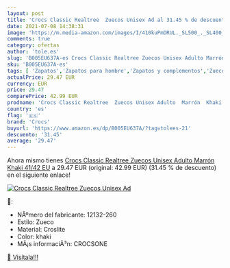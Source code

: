 ```yaml
---
layout: post
title: 'Crocs Classic Realtree  Zuecos Unisex Ad al 31.45 % de descuento'
date: 2021-07-08 14:38:31
image: 'https://m.media-amazon.com/images/I/410kuPmDRUL._SL500_._SL400_.jpg'
comments: true
category: ofertas
author: 'tole.es'
slug: 'B005EU637A-es Crocs Classic Realtree Zuecos Unisex Adulto Marrón Khaki...'
sku: 'B005EU637A-es'
tags: [ 'Zapatos','Zapatos para hombre','Zapatos y complementos','Zuecos y mules para hombre','crocs','zuecos', ]
actualPrice: 29.47 EUR
currency: EUR
price: 29.47
comparePrice: 42.99 EUR
prodname: 'Crocs Classic Realtree  Zuecos Unisex Adulto  Marrón  Khaki   41/42 EU'
country: 'es'
flag: '🇪🇸'
brand: 'Crocs'
buyurl: 'https://www.amazon.es/dp/B005EU637A/?tag=tolees-21'
descuento: '31.45'
average: '29.47'
---
```


Ahora mismo tienes [Crocs Classic Realtree  Zuecos Unisex Adulto  Marrón  Khaki   41/42 EU](https://www.amazon.es/dp/B005EU637A/?tag=tolees-21) a 29.47 EUR (original: 42.99 EUR) (31.45 %  de descuento) en el siguiente enlace!

[![Crocs Classic Realtree  Zuecos Unisex Ad](https://m.media-amazon.com/images/I/410kuPmDRUL._SL500_._SL400_.jpg)](https://www.amazon.es/dp/B005EU637A/?tag=tolees-21)

🔎:

- NÃºmero del fabricante: 12132-260
- Estilo: Zueco
- Material: Croslite
- Color: khaki
- MÃ¡s informaciÃ³n: CROCSONE

[🛒 Visítala!!!](https://www.amazon.es/dp/B005EU637A/?tag=tolees-21)
